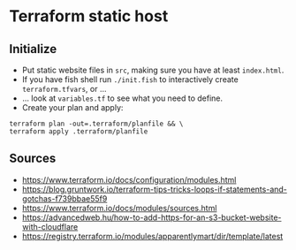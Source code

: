 # Terraform static host

## Initialize
- Put static website files in `src`, making sure you have at least `index.html`.
- If you have fish shell run `./init.fish` to interactively create `terraform.tfvars`, or ...
- ... look at `variables.tf` to see what you need to define.
- Create your plan and apply:
```
terraform plan -out=.terraform/planfile && \
terraform apply .terraform/planfile
```

## Sources
- https://www.terraform.io/docs/configuration/modules.html
- https://blog.gruntwork.io/terraform-tips-tricks-loops-if-statements-and-gotchas-f739bbae55f9
- https://www.terraform.io/docs/modules/sources.html
- https://advancedweb.hu/how-to-add-https-for-an-s3-bucket-website-with-cloudflare
- https://registry.terraform.io/modules/apparentlymart/dir/template/latest